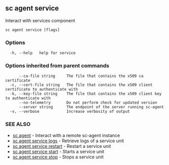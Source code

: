 ## sc agent service

Interact with services component

```
sc agent service [flags]
```

### Options

```
  -h, --help   help for service
```

### Options inherited from parent commands

```
      --ca-file string     The file that contains the x509 ca certificate
  -c, --cert-file string   The file that contains the x509 client certificate to authenticate with
  -k, --key-file string    The file that contains the x509 client key to authenticate with
      --no-telemetry       Do not perform check for updated version
      --server string      The endpoint of the server running sc-agent
  -v, --verbose            Increase verbosity of output
```

### SEE ALSO

* [sc agent](sc_agent.md)	 - Interact with a remote sc-agent instance
* [sc agent service logs](sc_agent_service_logs.md)	 - Retrieve logs of a service unit
* [sc agent service restart](sc_agent_service_restart.md)	 - Restart a service unit
* [sc agent service start](sc_agent_service_start.md)	 - Starts a service unit
* [sc agent service stop](sc_agent_service_stop.md)	 - Stops a service unit


